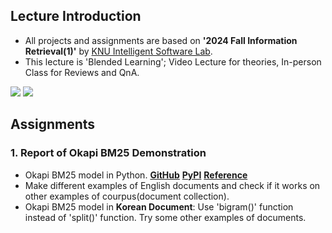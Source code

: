 ## Lecture Introduction
- All projects and assignments are based on **'2024 Fall Information Retrieval(1)'** by [KNU Intelligent Software Lab](https://leeck10.github.io/).
- This lecture is 'Blended Learning'; Video Lecture for theories, In-person Class for Reviews and QnA.

<img src="https://img.shields.io/badge/Python-3776AB?style=for-the-badge&logo=Python&logoColor=white"> <img src="https://img.shields.io/badge/Jupyter-F37626?style=for-the-badge&logo=Jupyter&logoColor=white">

## Assignments
### 1. Report of Okapi BM25 Demonstration
- Okapi BM25 model in Python. [**GitHub**](https://github.com/dorianbrown/rank_bm25) [**PyPI**](https://pypi.org/project/rank-bm25/) [**Reference**](https://littlefoxdiary.tistory.com/12)
- Make different examples of English documents and check if it works on other examples of courpus(document collection).
- Okapi BM25 model in **Korean Document**: Use 'bigram()' function instead of 'split()' function. Try some other examples of documents.
